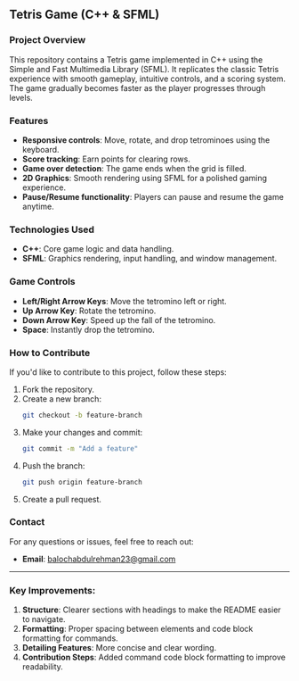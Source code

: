 ## Tetris Game (C++ & SFML)

### Project Overview
This repository contains a Tetris game implemented in C++ using the Simple and Fast Multimedia Library (SFML). It replicates the classic Tetris experience with smooth gameplay, intuitive controls, and a scoring system. The game gradually becomes faster as the player progresses through levels.

### Features
- **Responsive controls**: Move, rotate, and drop tetrominoes using the keyboard.
- **Score tracking**: Earn points for clearing rows.
- **Game over detection**: The game ends when the grid is filled.
- **2D Graphics**: Smooth rendering using SFML for a polished gaming experience.
- **Pause/Resume functionality**: Players can pause and resume the game anytime.

### Technologies Used
- **C++**: Core game logic and data handling.
- **SFML**: Graphics rendering, input handling, and window management.

### Game Controls
- **Left/Right Arrow Keys**: Move the tetromino left or right.
- **Up Arrow Key**: Rotate the tetromino.
- **Down Arrow Key**: Speed up the fall of the tetromino.
- **Space**: Instantly drop the tetromino.

### How to Contribute
If you'd like to contribute to this project, follow these steps:
1. Fork the repository.
2. Create a new branch:
   ```bash
   git checkout -b feature-branch
   ```
3. Make your changes and commit:
   ```bash
   git commit -m "Add a feature"
   ```
4. Push the branch:
   ```bash
   git push origin feature-branch
   ```
5. Create a pull request.

### Contact
For any questions or issues, feel free to reach out:
- **Email**: balochabdulrehman23@gmail.com

---

### Key Improvements:
1. **Structure**: Clearer sections with headings to make the README easier to navigate.
2. **Formatting**: Proper spacing between elements and code block formatting for commands.
3. **Detailing Features**: More concise and clear wording.
4. **Contribution Steps**: Added command code block formatting to improve readability.


